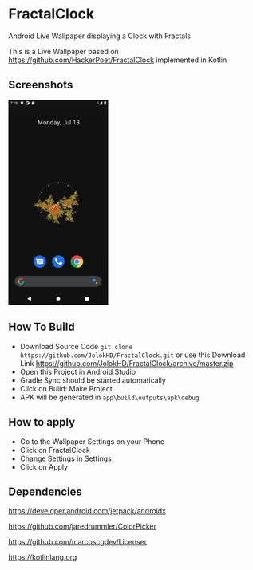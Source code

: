 # FractalClock
Android Live Wallpaper displaying a Clock with Fractals

This is a Live Wallpaper based on https://github.com/HackerPoet/FractalClock implemented in Kotlin
## Screenshots
<img src="/img1.png?raw=true" width="200"/>

## How To Build
- Download Source Code
`git clone https://github.com/JolokHD/FractalClock.git`
or use this Download Link https://github.com/JolokHD/FractalClock/archive/master.zip
- Open this Project in Android Studio
- Gradle Sync should be started automatically
- Click on Build: Make Project
- APK will be generated in `app\build\outputs\apk\debug`

## How to apply
- Go to the Wallpaper Settings on your Phone
- Click on FractalClock
- Change Settings in Settings
- Click on Apply

## Dependencies
https://developer.android.com/jetpack/androidx

https://github.com/jaredrummler/ColorPicker

https://github.com/marcoscgdev/Licenser

https://kotlinlang.org
